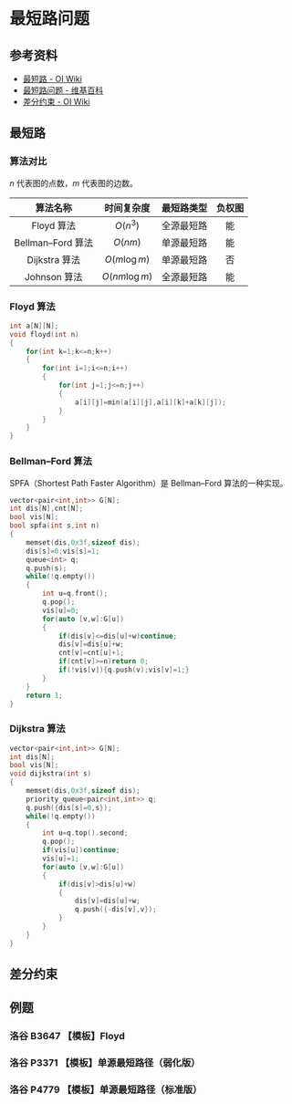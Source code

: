 # 最短路问题

## 参考资料

- [最短路 - OI Wiki](https://oi-wiki.org/graph/shortest-path/)
- [最短路问题 - 维基百科](https://zh.wikipedia.org/zh-cn/最短路问题)
- [差分约束 - OI Wiki](https://oi-wiki.org/graph/diff-constraints/)

## 最短路

### 算法对比

$n$ 代表图的点数，$m$ 代表图的边数。

|     算法名称      |  时间复杂度   | 最短路类型 | 负权图 |
| :---------------: | :-----------: | :--------: | :----: |
|    Floyd 算法     |   $O(n^3)$    | 全源最短路 |   能   |
| Bellman–Ford 算法 |    $O(nm)$    | 单源最短路 |   能   |
|   Dijkstra 算法   | $O(m\log m)$  | 单源最短路 |   否   |
|   Johnson 算法    | $O(nm\log m)$ | 全源最短路 |   能   |

### Floyd 算法

```cpp
int a[N][N];
void floyd(int n)
{
	for(int k=1;k<=n;k++)
	{
		for(int i=1;i<=n;i++)
		{
			for(int j=1;j<=n;j++)
			{
				a[i][j]=min(a[i][j],a[i][k]+a[k][j]);
			}
		}
	}
}
```

### Bellman–Ford 算法

SPFA（Shortest Path Faster Algorithm）是 Bellman–Ford 算法的一种实现。

```cpp
vector<pair<int,int>> G[N];
int dis[N],cnt[N];
bool vis[N];
bool spfa(int s,int n)
{
	memset(dis,0x3f,sizeof dis);
	dis[s]=0;vis[s]=1;
	queue<int> q;
	q.push(s);
	while(!q.empty())
	{
		int u=q.front();
		q.pop();
		vis[u]=0;
		for(auto [v,w]:G[u])
		{
			if(dis[v]<=dis[u]+w)continue;
			dis[v]=dis[u]+w;
			cnt[v]=cnt[u]+1;
			if(cnt[v]>=n)return 0;
			if(!vis[v]){q.push(v);vis[v]=1;}
		}
	}
	return 1;
}
```

### Dijkstra 算法

```cpp
vector<pair<int,int>> G[N];
int dis[N];
bool vis[N];
void dijkstra(int s)
{
	memset(dis,0x3f,sizeof dis);
	priority_queue<pair<int,int>> q;
	q.push({dis[s]=0,s});
	while(!q.empty())
	{
		int u=q.top().second;
		q.pop();
		if(vis[u])continue;
		vis[u]=1;
		for(auto [v,w]:G[u])
		{
			if(dis[v]>dis[u]+w)
			{
				dis[v]=dis[u]+w;
				q.push({-dis[v],v});
			}
		}
	}
}
```

## 差分约束

## 例题

### 洛谷 B3647 【模板】Floyd

<Problem id="B3647" />

### 洛谷 P3371 【模板】单源最短路径（弱化版）

<Problem id="P3371" />

### 洛谷 P4779 【模板】单源最短路径（标准版）

<Problem id="P4779" />
